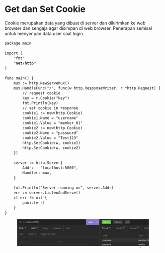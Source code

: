 # Get dan Set Cookie

Cookie merupakan data yang dibuat di server dan dikirimkan ke web browser dan sengaja agar disimpan di web browser. Penerapan semisal untuk menyimpan data user saat login.

<pre class="language-go"><code class="lang-go">package main

import (
	"fmt"
<strong>	"net/http"
</strong>)

func main() {
	mux := http.NewServeMux()
	mux.HandleFunc("/", func(w http.ResponseWriter, r *http.Request) {
		// request cookie
		key = r.Cookie("key")
		fmt.Println(key)
		// set cookie in response
		cookie1 := new(http.Cookie)
		cookie1.Name = "username"
		cookie1.Value = "member_01"
		cookie2 := new(http.Cookie)
		cookie2.Name = "password"
		cookie2.Value = "Test123"
		http.SetCookie(w, cookie1)
		http.SetCookie(w, cookie2)
	})

	server := http.Server{
		Addr: 	"localhost:5000",
		Handler: mux,
	}

	fmt.Println("Server running on", server.Addr)
	err := server.ListenAndServe()
	if err != nil {
		panic(err)
	}
}
</code></pre>

<figure><img src="../.gitbook/assets/cookie.png" alt=""><figcaption></figcaption></figure>
